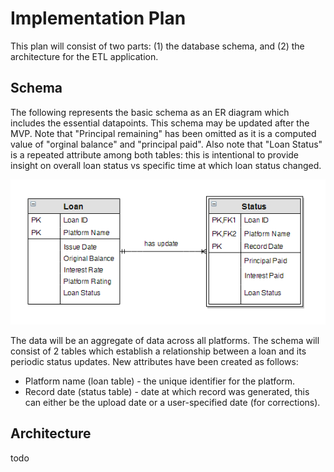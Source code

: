 Implementation Plan
===================

This plan will consist of two parts: (1) the database schema, and (2) the architecture for the ETL application.


## Schema

The following represents the basic schema as an ER diagram which includes the essential datapoints. This schema may be updated after the MVP. Note that "Principal remaining" has been omitted as it is a computed value of "orginal balance" and "principal paid". Also note that "Loan Status" is a repeated attribute among both tables: this is intentional to provide insight on overall loan status vs specific time at which loan status changed.

![Schema](images/schema.png)

The data will be an aggregate of data across all platforms. The schema will consist of 2 tables which establish a relationship between a loan and its periodic status updates.  New attributes have been created as follows:

* Platform name (loan table) - the unique identifier for the platform.
* Record date (status table) - date at which record was generated, this can either be the upload date or a user-specified date (for corrections).


## Architecture

todo
